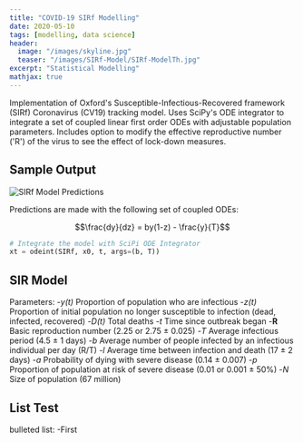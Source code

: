 ```yaml
---
title: "COVID-19 SIRf Modelling"
date: 2020-05-10
tags: [modelling, data science]
header:
  image: "/images/skyline.jpg"
  teaser: "/images/SIRf-Model/SIRf-ModelTh.jpg"
excerpt: "Statistical Modelling"
mathjax: true
---
```


Implementation of Oxford's Susceptible-Infectious-Recovered framework (SIRf) Coronavirus (CV19) tracking model. Uses SciPy's ODE integrator to integrate a set of coupled linear first order ODEs with adjustable population parameters. Includes option to modify the effective reproductive number ('R') of the virus to see the effect of lock-down measures.


## Sample Output

<img src="{{ site.url }}{{ site.baseurl }}/images/SIRf-Model/SIRf-Model.png" alt="SIRf Model Predictions">

Predictions are made with the following set of coupled ODEs:

$$\frac{dy}{dz} = by(1-z) - \frac{y}{T}$$

```python
# Integrate the model with SciPi ODE Integrator
xt = odeint(SIRf, x0, t, args=(b, T))
```

## SIR Model

Parameters:
-*y(t)*  Proportion of population who are infectious
-*z(t)* Proportion of initial population no longer susceptible to infection (dead, infected, recovered)
-*D(t)*  Total deaths
-*t*  Time since outbreak began
-**R**  Basic reproduction number (2.25 or 2.75 ± 0.025)
-*T*  Average infectious period (4.5 ± 1 days)
-*b*  Average number of people infected by an infectious individual per day (R/T)
-*l*  Average time between infection and death (17 ± 2 days)
-*a*  Probability of dying with severe disease (0.14 ± 0.007)
-*p*  Proportion of population at risk of severe disease (0.01 or 0.001 ± 50%)
-*N*  Size of population (67 million)

## List Test
bulleted list:
-First
